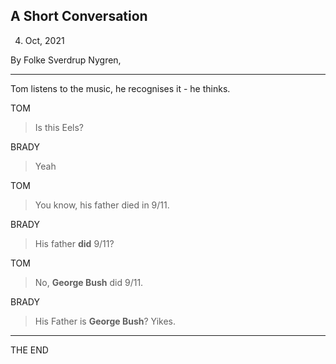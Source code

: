 ## A Short Conversation 



4. Oct, 2021

By Folke Sverdrup Nygren, 



------



Tom listens to the music, he recognises it - he thinks.

TOM

> Is this Eels? 

BRADY

> Yeah

TOM

> You know, his father died in 9/11.

BRADY

> His father **did** 9/11?

TOM

> No, **George Bush** did 9/11. 

BRADY

> His Father is **George Bush**? Yikes. 



------



THE END

